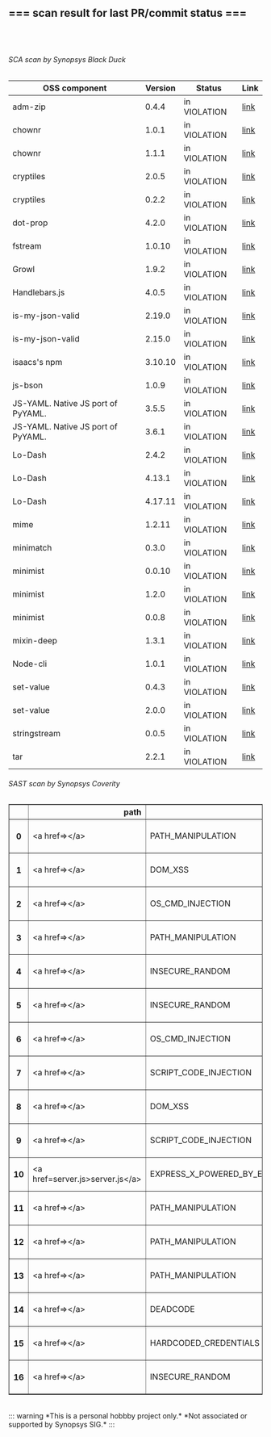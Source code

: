 ## === scan result for last PR/commit status === 
<br/><br/>
###### SCA scan by Synopsys Black Duck
|OSS component | Version | Status | Link|
| --- | --- | --- | --- |
|adm-zip|0.4.4| in VIOLATION|[link](https://poc94.blackduck.synopsys.com/api/projects/fdbe6f8a-e0e9-4b4b-96c3-1574f2484e9d/versions/e0a5e215-440d-4ac9-a9fb-46837178f1dd/components/f54b4d4d-cf2b-4d26-be63-ec9d8b096e21/versions/00128416-e148-462b-9608-34a746232d02/policy-rules)|
|chownr|1.0.1| in VIOLATION|[link](https://poc94.blackduck.synopsys.com/api/projects/fdbe6f8a-e0e9-4b4b-96c3-1574f2484e9d/versions/e0a5e215-440d-4ac9-a9fb-46837178f1dd/components/a0d5c298-9bcc-43fa-9042-3a6ca1b603e3/versions/3d0e5859-2ca4-4b29-9bc9-0fe6d738f7ca/policy-rules)|
|chownr|1.1.1| in VIOLATION|[link](https://poc94.blackduck.synopsys.com/api/projects/fdbe6f8a-e0e9-4b4b-96c3-1574f2484e9d/versions/e0a5e215-440d-4ac9-a9fb-46837178f1dd/components/a0d5c298-9bcc-43fa-9042-3a6ca1b603e3/versions/d9004f41-a8a7-4093-9b86-9475d1d45db8/policy-rules)|
|cryptiles|2.0.5| in VIOLATION|[link](https://poc94.blackduck.synopsys.com/api/projects/fdbe6f8a-e0e9-4b4b-96c3-1574f2484e9d/versions/e0a5e215-440d-4ac9-a9fb-46837178f1dd/components/bb3e6490-bb4f-4ca5-a95e-413bf194516b/versions/486d02b5-880b-425e-a384-ad38c2fd4609/policy-rules)|
|cryptiles|0.2.2| in VIOLATION|[link](https://poc94.blackduck.synopsys.com/api/projects/fdbe6f8a-e0e9-4b4b-96c3-1574f2484e9d/versions/e0a5e215-440d-4ac9-a9fb-46837178f1dd/components/bb3e6490-bb4f-4ca5-a95e-413bf194516b/versions/e6eb8a9b-7645-45cd-a373-cbc3c08209a1/policy-rules)|
|dot-prop|4.2.0| in VIOLATION|[link](https://poc94.blackduck.synopsys.com/api/projects/fdbe6f8a-e0e9-4b4b-96c3-1574f2484e9d/versions/e0a5e215-440d-4ac9-a9fb-46837178f1dd/components/851d014d-a2cb-43d4-959d-e892b1b2df43/versions/04c06dec-52eb-4753-83ae-8b0acfb49ce3/policy-rules)|
|fstream|1.0.10| in VIOLATION|[link](https://poc94.blackduck.synopsys.com/api/projects/fdbe6f8a-e0e9-4b4b-96c3-1574f2484e9d/versions/e0a5e215-440d-4ac9-a9fb-46837178f1dd/components/80b7ad5b-937f-4645-9b94-7f6fb1b7e95a/versions/03451ef5-26ab-4392-9313-0d3bc4c7a020/policy-rules)|
|Growl|1.9.2| in VIOLATION|[link](https://poc94.blackduck.synopsys.com/api/projects/fdbe6f8a-e0e9-4b4b-96c3-1574f2484e9d/versions/e0a5e215-440d-4ac9-a9fb-46837178f1dd/components/af980dc4-74e4-4f31-a4aa-cb9b1c4e2fc4/versions/11bdf468-9a17-4505-ac40-ae73150c9e0c/policy-rules)|
|Handlebars.js|4.0.5| in VIOLATION|[link](https://poc94.blackduck.synopsys.com/api/projects/fdbe6f8a-e0e9-4b4b-96c3-1574f2484e9d/versions/e0a5e215-440d-4ac9-a9fb-46837178f1dd/components/c98d0f87-41c4-453b-9cec-5e4ae55a0dbf/versions/0d2b47a0-7104-4437-8574-744005c0a577/policy-rules)|
|is-my-json-valid|2.19.0| in VIOLATION|[link](https://poc94.blackduck.synopsys.com/api/projects/fdbe6f8a-e0e9-4b4b-96c3-1574f2484e9d/versions/e0a5e215-440d-4ac9-a9fb-46837178f1dd/components/2b859cbe-d55c-423e-8796-e1929b6d15d9/versions/73acd9b5-5736-46fd-9efd-1bc72fd1854f/policy-rules)|
|is-my-json-valid|2.15.0| in VIOLATION|[link](https://poc94.blackduck.synopsys.com/api/projects/fdbe6f8a-e0e9-4b4b-96c3-1574f2484e9d/versions/e0a5e215-440d-4ac9-a9fb-46837178f1dd/components/2b859cbe-d55c-423e-8796-e1929b6d15d9/versions/fb982003-a0c9-4faf-87bb-cb66f81900a9/policy-rules)|
|isaacs's npm|3.10.10| in VIOLATION|[link](https://poc94.blackduck.synopsys.com/api/projects/fdbe6f8a-e0e9-4b4b-96c3-1574f2484e9d/versions/e0a5e215-440d-4ac9-a9fb-46837178f1dd/components/bd36dc9a-7753-4258-ba87-72ecba5b55f7/versions/55ae351b-df60-4cf9-ae50-5e92e295f744/policy-rules)|
|js-bson|1.0.9| in VIOLATION|[link](https://poc94.blackduck.synopsys.com/api/projects/fdbe6f8a-e0e9-4b4b-96c3-1574f2484e9d/versions/e0a5e215-440d-4ac9-a9fb-46837178f1dd/components/d6f2c226-a8f7-46b6-bf3c-7a9785317e13/versions/87bcd229-6704-4cfe-9259-57caeb62d20c/policy-rules)|
|JS-YAML. Native JS port of PyYAML.|3.5.5| in VIOLATION|[link](https://poc94.blackduck.synopsys.com/api/projects/fdbe6f8a-e0e9-4b4b-96c3-1574f2484e9d/versions/e0a5e215-440d-4ac9-a9fb-46837178f1dd/components/a8c1201e-b916-4252-8d6f-8115b179cb0e/versions/b1aa230e-d9e1-4b1f-95cb-c249a430e236/policy-rules)|
|JS-YAML. Native JS port of PyYAML.|3.6.1| in VIOLATION|[link](https://poc94.blackduck.synopsys.com/api/projects/fdbe6f8a-e0e9-4b4b-96c3-1574f2484e9d/versions/e0a5e215-440d-4ac9-a9fb-46837178f1dd/components/a8c1201e-b916-4252-8d6f-8115b179cb0e/versions/0acf519c-7bcf-4761-ac85-d5b23d59cd17/policy-rules)|
|Lo-Dash|2.4.2| in VIOLATION|[link](https://poc94.blackduck.synopsys.com/api/projects/fdbe6f8a-e0e9-4b4b-96c3-1574f2484e9d/versions/e0a5e215-440d-4ac9-a9fb-46837178f1dd/components/231f0898-c453-415b-91fa-fba6585fdb82/versions/8de18a1b-b252-4f63-9c86-38a48920279f/policy-rules)|
|Lo-Dash|4.13.1| in VIOLATION|[link](https://poc94.blackduck.synopsys.com/api/projects/fdbe6f8a-e0e9-4b4b-96c3-1574f2484e9d/versions/e0a5e215-440d-4ac9-a9fb-46837178f1dd/components/231f0898-c453-415b-91fa-fba6585fdb82/versions/a9296a07-eaa6-4638-bd5a-1cfc0f20d8c3/policy-rules)|
|Lo-Dash|4.17.11| in VIOLATION|[link](https://poc94.blackduck.synopsys.com/api/projects/fdbe6f8a-e0e9-4b4b-96c3-1574f2484e9d/versions/e0a5e215-440d-4ac9-a9fb-46837178f1dd/components/231f0898-c453-415b-91fa-fba6585fdb82/versions/740cd515-eca7-47ca-b834-bdeaceeadb85/policy-rules)|
|mime|1.2.11| in VIOLATION|[link](https://poc94.blackduck.synopsys.com/api/projects/fdbe6f8a-e0e9-4b4b-96c3-1574f2484e9d/versions/e0a5e215-440d-4ac9-a9fb-46837178f1dd/components/5ee678c4-0578-4756-ac44-7ec95d1b6ab2/versions/14bcb2f8-7d42-4cb6-8c9d-ff8235abeb1c/policy-rules)|
|minimatch|0.3.0| in VIOLATION|[link](https://poc94.blackduck.synopsys.com/api/projects/fdbe6f8a-e0e9-4b4b-96c3-1574f2484e9d/versions/e0a5e215-440d-4ac9-a9fb-46837178f1dd/components/213461e4-29a5-4b35-b33c-d7f122dffd1f/versions/2f339af9-f6ab-4580-8588-4f8c1b27f09a/policy-rules)|
|minimist|0.0.10| in VIOLATION|[link](https://poc94.blackduck.synopsys.com/api/projects/fdbe6f8a-e0e9-4b4b-96c3-1574f2484e9d/versions/e0a5e215-440d-4ac9-a9fb-46837178f1dd/components/5c9476fd-5f82-4a31-bb81-e549abf8cec0/versions/b107e95e-8b9a-469c-80b1-77e2a6fe1685/policy-rules)|
|minimist|1.2.0| in VIOLATION|[link](https://poc94.blackduck.synopsys.com/api/projects/fdbe6f8a-e0e9-4b4b-96c3-1574f2484e9d/versions/e0a5e215-440d-4ac9-a9fb-46837178f1dd/components/5c9476fd-5f82-4a31-bb81-e549abf8cec0/versions/f8b91b41-6eaa-41a7-a385-f0247a226b14/policy-rules)|
|minimist|0.0.8| in VIOLATION|[link](https://poc94.blackduck.synopsys.com/api/projects/fdbe6f8a-e0e9-4b4b-96c3-1574f2484e9d/versions/e0a5e215-440d-4ac9-a9fb-46837178f1dd/components/5c9476fd-5f82-4a31-bb81-e549abf8cec0/versions/c33a2c02-d3ed-41d6-98e8-8adb83821f7d/policy-rules)|
|mixin-deep|1.3.1| in VIOLATION|[link](https://poc94.blackduck.synopsys.com/api/projects/fdbe6f8a-e0e9-4b4b-96c3-1574f2484e9d/versions/e0a5e215-440d-4ac9-a9fb-46837178f1dd/components/99e87c8c-8b71-4f75-9a56-66935490f7dd/versions/30809b44-4dc9-4f83-bdd2-197949f170ad/policy-rules)|
|Node-cli|1.0.1| in VIOLATION|[link](https://poc94.blackduck.synopsys.com/api/projects/fdbe6f8a-e0e9-4b4b-96c3-1574f2484e9d/versions/e0a5e215-440d-4ac9-a9fb-46837178f1dd/components/d87ecefd-8dbf-43a8-914f-eec15d7cd73d/versions/66edcbd6-676f-442a-8c8d-19ba3754482e/policy-rules)|
|set-value|0.4.3| in VIOLATION|[link](https://poc94.blackduck.synopsys.com/api/projects/fdbe6f8a-e0e9-4b4b-96c3-1574f2484e9d/versions/e0a5e215-440d-4ac9-a9fb-46837178f1dd/components/d49b35ba-18ad-4c3b-9564-ea11333d82f5/versions/ef94bd06-6ff9-4074-b1b0-3bb2d1c15f96/policy-rules)|
|set-value|2.0.0| in VIOLATION|[link](https://poc94.blackduck.synopsys.com/api/projects/fdbe6f8a-e0e9-4b4b-96c3-1574f2484e9d/versions/e0a5e215-440d-4ac9-a9fb-46837178f1dd/components/d49b35ba-18ad-4c3b-9564-ea11333d82f5/versions/ca956e02-d9f9-4adb-a79b-100da43e01fd/policy-rules)|
|stringstream|0.0.5| in VIOLATION|[link](https://poc94.blackduck.synopsys.com/api/projects/fdbe6f8a-e0e9-4b4b-96c3-1574f2484e9d/versions/e0a5e215-440d-4ac9-a9fb-46837178f1dd/components/070f7c72-bfcf-48ea-a16a-bd09eb3df9c4/versions/bfc5f6fa-f0c4-4e0d-9f82-af47acd65ca3/policy-rules)|
|tar|2.2.1| in VIOLATION|[link](https://poc94.blackduck.synopsys.com/api/projects/fdbe6f8a-e0e9-4b4b-96c3-1574f2484e9d/versions/e0a5e215-440d-4ac9-a9fb-46837178f1dd/components/76fdd28b-3699-4874-8487-07334d337826/versions/ee0f66ef-7017-4216-a3b5-77e0eb86fa09/policy-rules)|
###### SAST scan by Synopsys Coverity
<table border="1" class="dataframe">
  <thead>
    <tr style="text-align: right;">
      <th></th>
      <th>path</th>
      <th>checker</th>
      <th>severity</th>
      <th>url</th>
    </tr>
  </thead>
  <tbody>
    <tr>
      <th>0</th>
      <td>&lt;a href=&gt;&lt;/a&gt;</td>
      <td>PATH_MANIPULATION</td>
      <td>audit</td>
      <td>&lt;a href="https://sipse.polaris.synopsys.com/projects/47cf8278-84c9-4bd5-b986-cd0ec091aa01/branches/da3ee0b8-2e49-48f7-8d2b-b5a4e72ace58/revisions/dab28ff8-e0b3-4821-9fe8-f89add332ced/issues/18633d20cd783f04e4b8ea4f62f3a8fa366c9aa04c6d9b4ecae6452cdfa088ab"&gt;link&lt;/a&gt;</td>
    </tr>
    <tr>
      <th>1</th>
      <td>&lt;a href=&gt;&lt;/a&gt;</td>
      <td>DOM_XSS</td>
      <td>audit</td>
      <td>&lt;a href="https://sipse.polaris.synopsys.com/projects/47cf8278-84c9-4bd5-b986-cd0ec091aa01/branches/da3ee0b8-2e49-48f7-8d2b-b5a4e72ace58/revisions/dab28ff8-e0b3-4821-9fe8-f89add332ced/issues/2127fe1d33ef8b74cbe2867ffb66e0aa626ffe2ae17a43b99f7dda8b712b4b7e"&gt;link&lt;/a&gt;</td>
    </tr>
    <tr>
      <th>2</th>
      <td>&lt;a href=&gt;&lt;/a&gt;</td>
      <td>OS_CMD_INJECTION</td>
      <td>high</td>
      <td>&lt;a href="https://sipse.polaris.synopsys.com/projects/47cf8278-84c9-4bd5-b986-cd0ec091aa01/branches/da3ee0b8-2e49-48f7-8d2b-b5a4e72ace58/revisions/dab28ff8-e0b3-4821-9fe8-f89add332ced/issues/2c124f9411785e948389ae3628a8b8e4e9748bca09ea00bf1754852464da06dd"&gt;link&lt;/a&gt;</td>
    </tr>
    <tr>
      <th>3</th>
      <td>&lt;a href=&gt;&lt;/a&gt;</td>
      <td>PATH_MANIPULATION</td>
      <td>audit</td>
      <td>&lt;a href="https://sipse.polaris.synopsys.com/projects/47cf8278-84c9-4bd5-b986-cd0ec091aa01/branches/da3ee0b8-2e49-48f7-8d2b-b5a4e72ace58/revisions/dab28ff8-e0b3-4821-9fe8-f89add332ced/issues/388414cd5536463753b7137be7ee5039d4fa366bfb57d97b776f69f7cf8579ab"&gt;link&lt;/a&gt;</td>
    </tr>
    <tr>
      <th>4</th>
      <td>&lt;a href=&gt;&lt;/a&gt;</td>
      <td>INSECURE_RANDOM</td>
      <td>low</td>
      <td>&lt;a href="https://sipse.polaris.synopsys.com/projects/47cf8278-84c9-4bd5-b986-cd0ec091aa01/branches/da3ee0b8-2e49-48f7-8d2b-b5a4e72ace58/revisions/dab28ff8-e0b3-4821-9fe8-f89add332ced/issues/52a9b759e76e30bb89afe5c81501901dd4ff81910edb8de3c17e33d9ccb54a4d"&gt;link&lt;/a&gt;</td>
    </tr>
    <tr>
      <th>5</th>
      <td>&lt;a href=&gt;&lt;/a&gt;</td>
      <td>INSECURE_RANDOM</td>
      <td>low</td>
      <td>&lt;a href="https://sipse.polaris.synopsys.com/projects/47cf8278-84c9-4bd5-b986-cd0ec091aa01/branches/da3ee0b8-2e49-48f7-8d2b-b5a4e72ace58/revisions/dab28ff8-e0b3-4821-9fe8-f89add332ced/issues/69d6ee0b5b4a7b6d43b32748cf0dd3bbe683479f8fadccf73c48307c9c44277d"&gt;link&lt;/a&gt;</td>
    </tr>
    <tr>
      <th>6</th>
      <td>&lt;a href=&gt;&lt;/a&gt;</td>
      <td>OS_CMD_INJECTION</td>
      <td>audit</td>
      <td>&lt;a href="https://sipse.polaris.synopsys.com/projects/47cf8278-84c9-4bd5-b986-cd0ec091aa01/branches/da3ee0b8-2e49-48f7-8d2b-b5a4e72ace58/revisions/dab28ff8-e0b3-4821-9fe8-f89add332ced/issues/72f3041660395a86508320c4ced360c6965e2562bc3d2431ec4484f621ad63f2"&gt;link&lt;/a&gt;</td>
    </tr>
    <tr>
      <th>7</th>
      <td>&lt;a href=&gt;&lt;/a&gt;</td>
      <td>SCRIPT_CODE_INJECTION</td>
      <td>audit</td>
      <td>&lt;a href="https://sipse.polaris.synopsys.com/projects/47cf8278-84c9-4bd5-b986-cd0ec091aa01/branches/da3ee0b8-2e49-48f7-8d2b-b5a4e72ace58/revisions/dab28ff8-e0b3-4821-9fe8-f89add332ced/issues/87de942a66b3723cba2433f6bac69887503644350602ff4639c623b610986b1e"&gt;link&lt;/a&gt;</td>
    </tr>
    <tr>
      <th>8</th>
      <td>&lt;a href=&gt;&lt;/a&gt;</td>
      <td>DOM_XSS</td>
      <td>audit</td>
      <td>&lt;a href="https://sipse.polaris.synopsys.com/projects/47cf8278-84c9-4bd5-b986-cd0ec091aa01/branches/da3ee0b8-2e49-48f7-8d2b-b5a4e72ace58/revisions/dab28ff8-e0b3-4821-9fe8-f89add332ced/issues/8a982256cea80f52f77809bd794386a205645715988ee33b908ca648c7981465"&gt;link&lt;/a&gt;</td>
    </tr>
    <tr>
      <th>9</th>
      <td>&lt;a href=&gt;&lt;/a&gt;</td>
      <td>SCRIPT_CODE_INJECTION</td>
      <td>audit</td>
      <td>&lt;a href="https://sipse.polaris.synopsys.com/projects/47cf8278-84c9-4bd5-b986-cd0ec091aa01/branches/da3ee0b8-2e49-48f7-8d2b-b5a4e72ace58/revisions/dab28ff8-e0b3-4821-9fe8-f89add332ced/issues/8b6a26375101f932da3b88e01cfddc1fc5fcea0a45e1aaacdf3b397331f92473"&gt;link&lt;/a&gt;</td>
    </tr>
    <tr>
      <th>10</th>
      <td>&lt;a href=server.js&gt;server.js&lt;/a&gt;</td>
      <td>EXPRESS_X_POWERED_BY_ENABLED</td>
      <td>low</td>
      <td>&lt;a href="https://sipse.polaris.synopsys.com/projects/47cf8278-84c9-4bd5-b986-cd0ec091aa01/branches/da3ee0b8-2e49-48f7-8d2b-b5a4e72ace58/revisions/dab28ff8-e0b3-4821-9fe8-f89add332ced/issues/9cf100f5a895f0c5fd1c3a0bc02763833ac743cd3a91399145b7e450afcb7c3c"&gt;link&lt;/a&gt;</td>
    </tr>
    <tr>
      <th>11</th>
      <td>&lt;a href=&gt;&lt;/a&gt;</td>
      <td>PATH_MANIPULATION</td>
      <td>audit</td>
      <td>&lt;a href="https://sipse.polaris.synopsys.com/projects/47cf8278-84c9-4bd5-b986-cd0ec091aa01/branches/da3ee0b8-2e49-48f7-8d2b-b5a4e72ace58/revisions/dab28ff8-e0b3-4821-9fe8-f89add332ced/issues/befd69649fd146b22ea2502f77ff326cb745667a2769d52351ffd2169c32b1e2"&gt;link&lt;/a&gt;</td>
    </tr>
    <tr>
      <th>12</th>
      <td>&lt;a href=&gt;&lt;/a&gt;</td>
      <td>PATH_MANIPULATION</td>
      <td>audit</td>
      <td>&lt;a href="https://sipse.polaris.synopsys.com/projects/47cf8278-84c9-4bd5-b986-cd0ec091aa01/branches/da3ee0b8-2e49-48f7-8d2b-b5a4e72ace58/revisions/dab28ff8-e0b3-4821-9fe8-f89add332ced/issues/c0bf539fbfe1859445133a6fcb53612c2bc39ef889f271adc510d724832d48eb"&gt;link&lt;/a&gt;</td>
    </tr>
    <tr>
      <th>13</th>
      <td>&lt;a href=&gt;&lt;/a&gt;</td>
      <td>PATH_MANIPULATION</td>
      <td>audit</td>
      <td>&lt;a href="https://sipse.polaris.synopsys.com/projects/47cf8278-84c9-4bd5-b986-cd0ec091aa01/branches/da3ee0b8-2e49-48f7-8d2b-b5a4e72ace58/revisions/dab28ff8-e0b3-4821-9fe8-f89add332ced/issues/d788b3be9def0cae5e477126bedfe3b2cf16c570b3e4374c936845421263ac29"&gt;link&lt;/a&gt;</td>
    </tr>
    <tr>
      <th>14</th>
      <td>&lt;a href=&gt;&lt;/a&gt;</td>
      <td>DEADCODE</td>
      <td>medium</td>
      <td>&lt;a href="https://sipse.polaris.synopsys.com/projects/47cf8278-84c9-4bd5-b986-cd0ec091aa01/branches/da3ee0b8-2e49-48f7-8d2b-b5a4e72ace58/revisions/dab28ff8-e0b3-4821-9fe8-f89add332ced/issues/d9793a60804c5300828b8a8c73a77c83fd6e26419519f5d44841874a28606bb0"&gt;link&lt;/a&gt;</td>
    </tr>
    <tr>
      <th>15</th>
      <td>&lt;a href=&gt;&lt;/a&gt;</td>
      <td>HARDCODED_CREDENTIALS</td>
      <td>medium</td>
      <td>&lt;a href="https://sipse.polaris.synopsys.com/projects/47cf8278-84c9-4bd5-b986-cd0ec091aa01/branches/da3ee0b8-2e49-48f7-8d2b-b5a4e72ace58/revisions/dab28ff8-e0b3-4821-9fe8-f89add332ced/issues/de75e2fb7c38d68154b45daf4ebefa71fb92247be1e5a196e68d2f5f5399afe3"&gt;link&lt;/a&gt;</td>
    </tr>
    <tr>
      <th>16</th>
      <td>&lt;a href=&gt;&lt;/a&gt;</td>
      <td>INSECURE_RANDOM</td>
      <td>low</td>
      <td>&lt;a href="https://sipse.polaris.synopsys.com/projects/47cf8278-84c9-4bd5-b986-cd0ec091aa01/branches/da3ee0b8-2e49-48f7-8d2b-b5a4e72ace58/revisions/dab28ff8-e0b3-4821-9fe8-f89add332ced/issues/efc130b972b8a27f540ccbd537c88e9727e116ef7b613ba2a0aaa3bc2e8e8b72"&gt;link&lt;/a&gt;</td>
    </tr>
  </tbody>
</table><br/>::: warning
*This is a personal hobbby project only.*
*Not associated or supported by Synopsys SIG.*
:::

